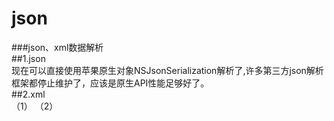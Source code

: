 # json
###json、xml数据解析</br>
##1.json</br>
现在可以直接使用苹果原生对象NSJsonSerialization解析了,许多第三方json解析框架都停止维护了，应该是原生API性能足够好了。</br>
##2.xml</br>
（1）
（2）
